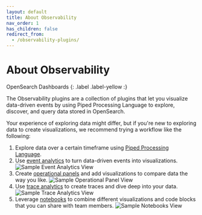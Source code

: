 ```yaml
---
layout: default
title: About Observability
nav_order: 1
has_children: false
redirect_from:
  - /observability-plugins/
---
```


# About Observability
OpenSearch Dashboards
{: .label .label-yellow :}

The Observability plugins are a collection of plugins that let you visualize data-driven events by using Piped Processing Language to explore, discover, and query data stored in OpenSearch.

Your experience of exploring data might differ, but if you're new to exploring data to create visualizations, we recommend trying a workflow like the following:

1. Explore data over a certain timeframe using [Piped Processing Language]({{site.url}}{{site.baseurl}}/observability-plugins/ppl/index).
1. Use [event analytics]({{site.url}}{{site.baseurl}}/observability-plugins/event-analytics) to turn data-driven events into visualizations.
  ![Sample Event Analytics View]({{site.url}}{{site.baseurl}}/images/event-analytics.png)
1. Create [operational panels]({{site.url}}{{site.baseurl}}/observability-plugins/operational-panels) and add visualizations to compare data the way you like.
  ![Sample Operational Panel View]({{site.url}}{{site.baseurl}}/images/operational-panel.png)
1. Use [trace analytics]({{site.url}}{{site.baseurl}}/observability-plugins/trace/index) to create traces and dive deep into your data.
  ![Sample Trace Analytics View]({{site.url}}{{site.baseurl}}/images/observability-trace.png)
1. Leverage [notebooks]({{site.url}}{{site.baseurl}}/observability-plugins/notebooks) to combine different visualizations and code blocks that you can share with team members.
  ![Sample Notebooks View]({{site.url}}{{site.baseurl}}/images/notebooks.png)

